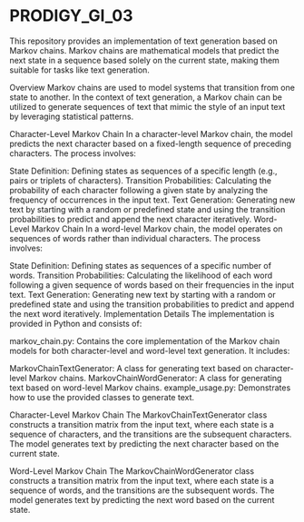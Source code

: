 # PRODIGY_GI_03
This repository provides an implementation of text generation based on Markov chains. Markov chains are mathematical models that predict the next state in a sequence based solely on the current state, making them suitable for tasks like text generation.

Overview Markov chains are used to model systems that transition from one state to another. In the context of text generation, a Markov chain can be utilized to generate sequences of text that mimic the style of an input text by leveraging statistical patterns.

Character-Level Markov Chain In a character-level Markov chain, the model predicts the next character based on a fixed-length sequence of preceding characters. The process involves:

State Definition: Defining states as sequences of a specific length (e.g., pairs or triplets of characters). Transition Probabilities: Calculating the probability of each character following a given state by analyzing the frequency of occurrences in the input text. Text Generation: Generating new text by starting with a random or predefined state and using the transition probabilities to predict and append the next character iteratively. Word-Level Markov Chain In a word-level Markov chain, the model operates on sequences of words rather than individual characters. The process involves:

State Definition: Defining states as sequences of a specific number of words. Transition Probabilities: Calculating the likelihood of each word following a given sequence of words based on their frequencies in the input text. Text Generation: Generating new text by starting with a random or predefined state and using the transition probabilities to predict and append the next word iteratively. Implementation Details The implementation is provided in Python and consists of:

markov_chain.py: Contains the core implementation of the Markov chain models for both character-level and word-level text generation. It includes:

MarkovChainTextGenerator: A class for generating text based on character-level Markov chains. MarkovChainWordGenerator: A class for generating text based on word-level Markov chains. example_usage.py: Demonstrates how to use the provided classes to generate text.

Character-Level Markov Chain The MarkovChainTextGenerator class constructs a transition matrix from the input text, where each state is a sequence of characters, and the transitions are the subsequent characters. The model generates text by predicting the next character based on the current state.

Word-Level Markov Chain The MarkovChainWordGenerator class constructs a transition matrix from the input text, where each state is a sequence of words, and the transitions are the subsequent words. The model generates text by predicting the next word based on the current state.
